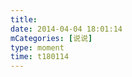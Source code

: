 ```yaml
---
title: 
date: 2014-04-04 18:01:14
mCategories: [说说]
type: moment
time: t180114
---
```


<div id="pics-20140404180114"></div>

<script src="/lib/moment/pics.js"></script>
<script>
var data = [
    {"link": "2014-04-04_000000.jpeg", "type": "shuoshuo"}
];
picsRender(data, "pics-20140404180114");
</script>
